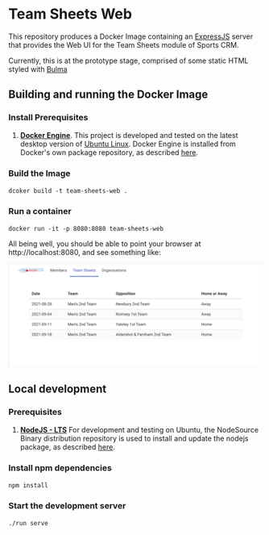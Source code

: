 # Team Sheets Web

This repository produces a Docker Image containing an [ExpressJS](https://expressjs.com) server that provides the Web 
UI for the Team Sheets module of Sports CRM.

Currently, this is at the prototype stage, comprised of some static HTML styled with [Bulma](https://bulma.io/)

## Building and running the Docker Image

### Install Prerequisites

1. [**Docker Engine**](https://docs.docker.com/engine/install/). This project is developed and tested on the latest
   desktop version of [Ubuntu Linux](https://ubuntu.com). Docker Engine is installed from Docker's own package 
   repository, as described [here](https://docs.docker.com/engine/install/ubuntu/#install-using-the-repository). 

### Build the Image

```shell
dcoker build -t team-sheets-web .
```

### Run a container

```shell
docker run -it -p 8080:8080 team-sheets-web
```

All being well, you should be able to point your browser at http://localhost:8080, and see something like:

![Team Sheets List](.//docs/images/team-sheets-list.png)

## Local development

### Prerequisites

1. [**NodeJS - LTS**](https://nodejs.org/en/) For development and testing on Ubuntu, the NodeSource Binary distribution 
   repository is used to install and update the nodejs package, as described 
   [here](https://github.com/nodesource/distributions/blob/master/README.md#installation-instructions).

### Install npm dependencies

```shell
npm install
```

### Start the development server

```shell
./run serve
```